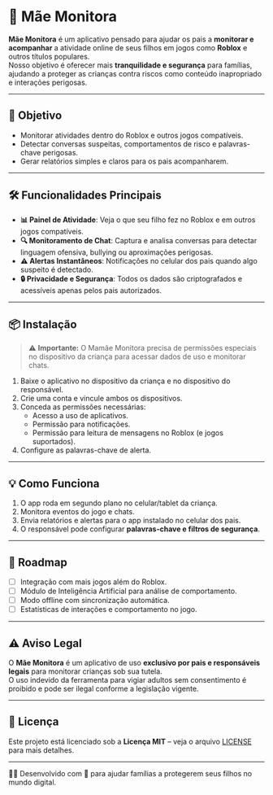 # 📱 Mãe Monitora

**Mãe Monitora** é um aplicativo pensado para ajudar os pais a **monitorar e acompanhar** a atividade online de seus filhos em jogos como **Roblox** e outros títulos populares.  
Nosso objetivo é oferecer mais **tranquilidade e segurança** para famílias, ajudando a proteger as crianças contra riscos como conteúdo inapropriado e interações perigosas.

---

## 🎯 Objetivo

- Monitorar atividades dentro do Roblox e outros jogos compatíveis.
- Detectar conversas suspeitas, comportamentos de risco e palavras-chave perigosas.
- Gerar relatórios simples e claros para os pais acompanharem.

---

## 🛠 Funcionalidades Principais

- **📊 Painel de Atividade**: Veja o que seu filho fez no Roblox e em outros jogos compatíveis.
- **🔍 Monitoramento de Chat**: Captura e analisa conversas para detectar linguagem ofensiva, bullying ou aproximações perigosas.
- **⚠️ Alertas Instantâneos**: Notificações no celular dos pais quando algo suspeito é detectado.
- **🔒 Privacidade e Segurança**: Todos os dados são criptografados e acessíveis apenas pelos pais autorizados.

---

## 📦 Instalação

> ⚠ **Importante:** O Mamãe Monitora precisa de permissões especiais no dispositivo da criança para acessar dados de uso e monitorar chats.

1. Baixe o aplicativo no dispositivo da criança e no dispositivo do responsável.
2. Crie uma conta e vincule ambos os dispositivos.
3. Conceda as permissões necessárias:
   - Acesso a uso de aplicativos.
   - Permissão para notificações.
   - Permissão para leitura de mensagens no Roblox (e jogos suportados).
4. Configure as palavras-chave de alerta.

---

## 💡 Como Funciona

1. O app roda em segundo plano no celular/tablet da criança.
2. Monitora eventos do jogo e chats.
3. Envia relatórios e alertas para o app instalado no celular dos pais.
4. O responsável pode configurar **palavras-chave e filtros de segurança**.

---

## 🚀 Roadmap

- [ ] Integração com mais jogos além do Roblox.
- [ ] Módulo de Inteligência Artificial para análise de comportamento.
- [ ] Modo offline com sincronização automática.
- [ ] Estatísticas de interações e comportamento no jogo.

---

## ⚠️ Aviso Legal

O **Mãe Monitora** é um aplicativo de uso **exclusivo por pais e responsáveis legais** para monitorar crianças sob sua tutela.  
O uso indevido da ferramenta para vigiar adultos sem consentimento é proibido e pode ser ilegal conforme a legislação vigente.

---

## 📄 Licença

Este projeto está licenciado sob a **Licença MIT** – veja o arquivo [LICENSE](LICENSE) para mais detalhes.

---

👩‍💻 Desenvolvido com 💖 para ajudar famílias a protegerem seus filhos no mundo digital.
